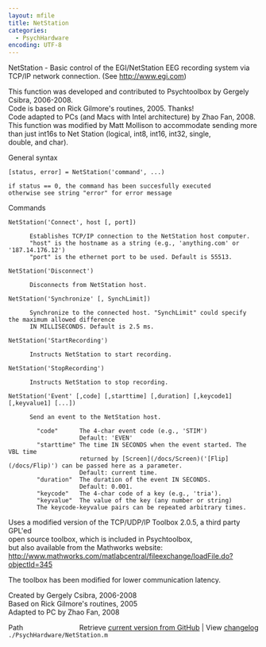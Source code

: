 ```yaml
---
layout: mfile
title: NetStation
categories:
  - PsychHardware
encoding: UTF-8
---
```



NetStation - Basic control of the EGI/NetStation EEG recording system via  
TCP/IP network connection. (See http://www.egi.com)  

This function was developed and contributed to Psychtoolbox by Gergely Csibra, 2006-2008.  
Code is based on Rick Gilmore's routines, 2005. Thanks!  
Code adapted to PCs (and Macs with Intel architecture) by Zhao Fan, 2008.  
This function was modified by Matt Mollison to accommodate sending more  
  than just int16s to Net Station (logical, int8, int16, int32, single,  
  double, and char).  


General syntax  

    [status, error] = NetStation('command', ...)  

    if status == 0, the command has been succesfully executed  
    otherwise see string "error" for error message  

Commands  

    NetStation('Connect', host [, port])  

          Establishes TCP/IP connection to the NetStation host computer.  
          "host" is the hostname as a string (e.g., 'anything.com' or '187.14.176.12')  
          "port" is the ethernet port to be used. Default is 55513.  

    NetStation('Disconnect')  

          Disconnects from NetStation host.  

    NetStation('Synchronize' [, SynchLimit])  

          Synchronize to the connected host. "SynchLimit" could specify the maximum allowed difference  
          IN MILLISECONDS. Default is 2.5 ms.  

    NetStation('StartRecording')  

          Instructs NetStation to start recording.  

    NetStation('StopRecording')  

          Instructs NetStation to stop recording.  

    NetStation('Event' [,code] [,starttime] [,duration] [,keycode1] [,keyvalue1] [...])  

          Send an event to the NetStation host.  

            "code"      The 4-char event code (e.g., 'STIM')  
                        Default: 'EVEN'  
            "starttime" The time IN SECONDS when the event started. The VBL time  
                        returned by [Screen](/docs/Screen)('[Flip](/docs/Flip)') can be passed here as a parameter.  
                        Default: current time.  
            "duration"  The duration of the event IN SECONDS.  
                        Default: 0.001.  
            "keycode"   The 4-char code of a key (e.g., 'tria').  
            "keyvalue"  The value of the key (any number or string)  
            The keycode-keyvalue pairs can be repeated arbitrary times.  

  Uses a modified version of the TCP/UDP/IP Toolbox 2.0.5, a third party GPL'ed  
  open source toolbox, which is included in Psychtoolbox,  
  but also available from the Mathworks website:  
  http://www.mathworks.com/matlabcentral/fileexchange/loadFile.do?objectId=345  

  The toolbox has been modified for lower communication latency.  

  Created by Gergely Csibra, 2006-2008  
  Based on Rick Gilmore's routines, 2005  
  Adapted to PC by Zhao Fan, 2008  



<div class="code_header" style="text-align:right;">
  <span style="float:left;">Path&nbsp;&nbsp;</span> <span class="counter">Retrieve <a href=
  "https://raw.github.com/Psychtoolbox-3/Psychtoolbox-3/beta/./PsychHardware/NetStation.m">current version from GitHub</a> | View <a href=
  "https://github.com/Psychtoolbox-3/Psychtoolbox-3/commits/beta/./PsychHardware/NetStation.m">changelog</a></span>
</div>
<div class="code">
  <code>./PsychHardware/NetStation.m</code>
</div>
